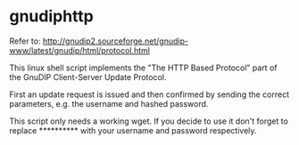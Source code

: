 # gnudiphttp
Refer to: http://gnudip2.sourceforge.net/gnudip-www/latest/gnudip/html/protocol.html

This linux shell script implements the "The HTTP Based Protocol" part of the GnuDIP Client-Server Update Protocol.

First an update request is issued and then confirmed by sending the correct parameters, e.g.
the username and hashed password.

This script only needs a working wget.
If you decide to use it don't forget to replace ********** with your username and password respectively.
